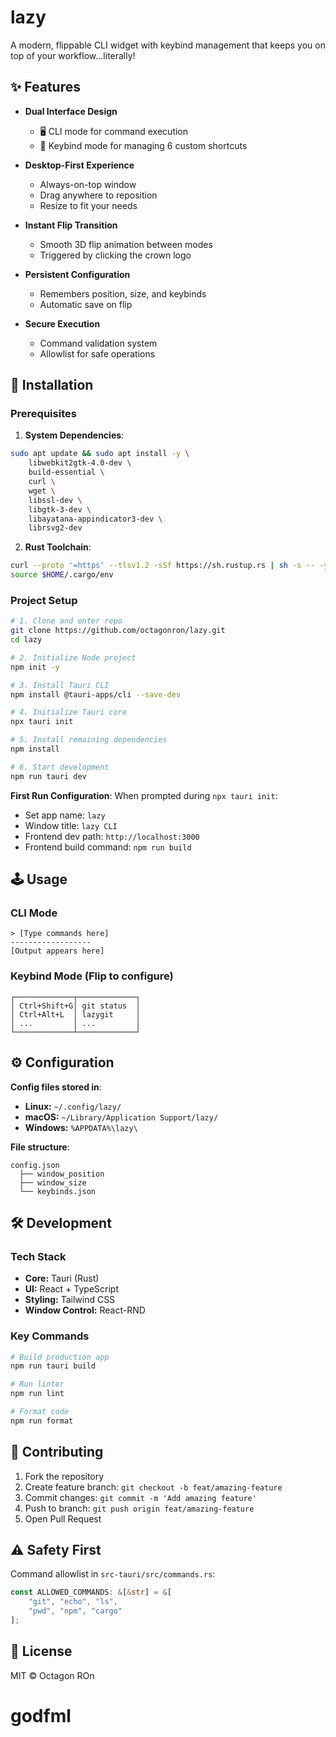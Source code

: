 # lazy

A modern, flippable CLI widget with keybind management that keeps you on top of your workflow...literally!

## ✨ Features

- **Dual Interface Design**
  - 🖥️ CLI mode for command execution
  - 🎹 Keybind mode for managing 6 custom shortcuts

- **Desktop-First Experience**
  - Always-on-top window
  - Drag anywhere to reposition
  - Resize to fit your needs

- **Instant Flip Transition**
  - Smooth 3D flip animation between modes
  - Triggered by clicking the crown logo

- **Persistent Configuration**
  - Remembers position, size, and keybinds
  - Automatic save on flip

- **Secure Execution**
  - Command validation system
  - Allowlist for safe operations

## 🚀 Installation

### Prerequisites

1. **System Dependencies**:
```bash
sudo apt update && sudo apt install -y \
    libwebkit2gtk-4.0-dev \
    build-essential \
    curl \
    wget \
    libssl-dev \
    libgtk-3-dev \
    libayatana-appindicator3-dev \
    librsvg2-dev
```

2. **Rust Toolchain**:
```bash
curl --proto '=https' --tlsv1.2 -sSf https://sh.rustup.rs | sh -s -- -y
source $HOME/.cargo/env
```

### Project Setup
```bash
# 1. Clone and enter repo
git clone https://github.com/octagonron/lazy.git
cd lazy

# 2. Initialize Node project
npm init -y

# 3. Install Tauri CLI
npm install @tauri-apps/cli --save-dev

# 4. Initialize Tauri core
npx tauri init

# 5. Install remaining dependencies
npm install

# 6. Start development
npm run tauri dev
```

**First Run Configuration**: When prompted during `npx tauri init`:
- Set app name: `lazy`
- Window title: `lazy CLI`
- Frontend dev path: `http://localhost:3000`
- Frontend build command: `npm run build`

## 🕹️ Usage

### CLI Mode
```text
> [Type commands here]
------------------
[Output appears here]
```

### Keybind Mode (Flip to configure)
```text
┌─────────────┬─────────────┐
│ Ctrl+Shift+G│ git status  │
│ Ctrl+Alt+L  │ lazygit     │
│ ...         │ ...         │
└─────────────┴─────────────┘
```

## ⚙️ Configuration

**Config files stored in**:
- **Linux:** `~/.config/lazy/`
- **macOS:** `~/Library/Application Support/lazy/`
- **Windows:** `%APPDATA%\lazy\`

**File structure**:
```text
config.json
  ├── window_position
  ├── window_size
  └── keybinds.json
```

## 🛠️ Development

### Tech Stack
- **Core:** Tauri (Rust)
- **UI:** React + TypeScript
- **Styling:** Tailwind CSS
- **Window Control:** React-RND

### Key Commands
```bash
# Build production app
npm run tauri build

# Run linter
npm run lint

# Format code
npm run format
```

## 🤝 Contributing

1. Fork the repository
2. Create feature branch: `git checkout -b feat/amazing-feature`
3. Commit changes: `git commit -m 'Add amazing feature'`
4. Push to branch: `git push origin feat/amazing-feature`
5. Open Pull Request

## ⚠️ Safety First

Command allowlist in `src-tauri/src/commands.rs`:
```rust
const ALLOWED_COMMANDS: &[&str] = &[
    "git", "echo", "ls", 
    "pwd", "npm", "cargo"
];
```

## 📜 License

MIT © Octagon ROn
# godfml
